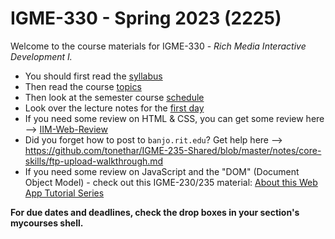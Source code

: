 # IGME-330 - Spring 2023 (2225)

Welcome to the course materials for IGME-330 - *Rich Media Interactive Development I.*
- You should first read the [syllabus](syllabus.md)
- Then read the course [topics](topics.md)
- Then look at the semester course [schedule](schedule.md)
- Look over the lecture notes for the [first day](./weekly/01A.md)
- If you need some review on HTML & CSS, you can get some review here --> [IIM-Web-Review](https://github.com/tonethar/IGME-230-Master/tree/master/IIM-Web-Review)
- Did you forget how to post to `banjo.rit.edu`? Get help here --> https://github.com/tonethar/IGME-235-Shared/blob/master/notes/core-skills/ftp-upload-walkthrough.md
- If you need some review on JavaScript and the "DOM" (Document Object Model) - check out this IGME-230/235 material: [About this Web App Tutorial Series](https://github.com/tonethar/IGME-230-Master/blob/master/notes/web-apps-0.md)

**For due dates and deadlines, check the drop boxes in your section's mycourses shell.**
